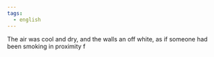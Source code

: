 ```yaml
---
tags:
  - english
---
```

The air was cool and dry, and the walls an off white, as if someone had been smoking in proximity f